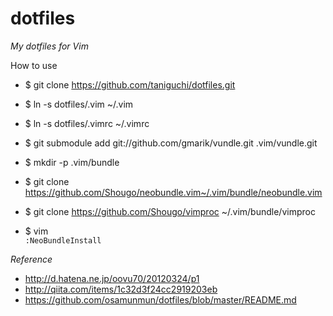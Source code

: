 dotfiles
========

*My dotfiles for Vim*

How to use

* $ git clone https://github.com/taniguchi/dotfiles.git

* $ ln -s dotfiles/.vim ~/.vim
* $ ln -s dotfiles/.vimrc ~/.vimrc

* $ git submodule add git://github.com/gmarik/vundle.git .vim/vundle.git


* $ mkdir -p .vim/bundle
* $ git clone https://github.com/Shougo/neobundle.vim~/.vim/bundle/neobundle.vim
* $ git clone https://github.com/Shougo/vimproc ~/.vim/bundle/vimproc

* $ vim  
`:NeoBundleInstall`

*Reference*
* http://d.hatena.ne.jp/oovu70/20120324/p1
* http://qiita.com/items/1c32d3f24cc2919203eb
* https://github.com/osamunmun/dotfiles/blob/master/README.md

